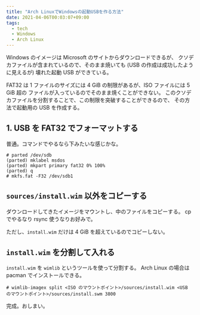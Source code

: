 ```yaml
---
title: "Arch LinuxでWindowsの起動USBを作る方法"
date: 2021-04-06T00:03:07+09:00
tags:
  - tech
  - Windows
  - Arch Linux
---
```


Windows のイメージは Microsoft のサイトからダウンロードできるが、
クソデカファイルが含まれているので、そのまま焼いても (USB の作成は成功したように見えるが)
壊れた起動 USB ができている。

FAT32 は 1 ファイルのサイズには 4 GiB の制限があるが、ISO ファイルには 5 GiB 超の
ファイルが入っているのでそのまま焼くことができない。
このクソデカファイルを分割することで、この制限を突破することができるので、
その方法で起動用の USB を作成する。

## 1. USB を FAT32 でフォーマットする

普通。コマンドでやるなら下みたいな感じかな。

```plaintext
# parted /dev/sdb
(parted) mklabel msdos
(parted) mkpart primary fat32 0% 100%
(parted) q
# mkfs.fat -F32 /dev/sdb1
```

## `sources/install.wim` 以外をコピーする

ダウンロードしてきたイメージをマウントし、中のファイルをコピーする。
cp でやるなり rsync 使うなりお好みで。

ただし、`install.wim` だけは 4 GiB を超えているのでコピーしない。

## `install.wim` を分割して入れる

`install.wim` を `wimlib` というツールを使って分割する。
Arch Linux の場合は pacman でインストールできる。

```plaintext
# wimlib-imagex split <ISO のマウントポイント>/sources/install.wim <USB のマウントポイント>/sources/install.swm 3800
```

完成。おしまい。
